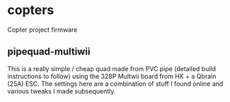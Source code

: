 copters
=======

Copter project firmware


pipequad-multiwii
----

This is a really simple / cheap quad made from PVC pipe (detailed build instructions to follow) using the 328P Multwii board from HK + a Qbrain (25A) ESC. The settings here are a combination of stuff I found online and various tweaks I made subsequently.
